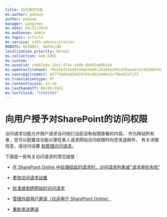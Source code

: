 ```yaml
---
title: 访问请求功能
ms.author: pebaum
author: pebaum
manager: pamgreen
ms.date: 04/21/2020
ms.audience: Admin
ms.topic: article
ms.service: o365-administration
ROBOTS: NOINDEX, NOFOLLOW
localization_priority: Normal
ms.collection: Adm_O365
ms.custom: ''
ms.assetid: cebb7a4a-33e1-474e-a5d0-dbd02a80b1e9
ms.openlocfilehash: 79b2eb434a4d346843b86c2b284e5961439aea412e3828847b28927a08f17a70
ms.sourcegitcommit: b5f7da89a650d2915dc652449623c78be6247175
ms.translationtype: MT
ms.contentlocale: zh-CN
ms.lasthandoff: 08/05/2021
ms.locfileid: "53941943"
---
```

# <a name="give-users-access-to-sharepoint-site"></a>向用户授予对SharePoint的访问权限

访问请求功能允许用户请求访问他们当前没有权限查看的内容。 作为网站所有者，您可以配置该功能以便在某人请求网站访问权限时向您发送邮件。 有关详细信息，请访问设置 [和管理访问请求](https://support.office.com/article/set-up-and-manage-access-requests-94b26e0b-2822-49d4-929a-8455698654b3)。

下面是一些有关访问请求的常见链接：

- [在 SharePoint Online 中处理挂起的请求时，访问请求列表或"请求审批失败"](https://docs.microsoft.com/sharepoint/support/sharing-and-permissions/request-approval-failed)

- [更改访问请求设置](https://support.office.com/article/set-up-and-manage-access-requests-94b26e0b-2822-49d4-929a-8455698654b3#bk_enableallow)

- [批准或拒绝网站的访问请求](https://support.office.com/article/set-up-and-manage-access-requests-94b26e0b-2822-49d4-929a-8455698654b3#__toc374462558)

- [管理外部用户邀请（仅适用于 SharePoint Online）](https://support.office.com/article/set-up-and-manage-access-requests-94b26e0b-2822-49d4-929a-8455698654b3#__toc334189260)

- [重新发送邀请](https://support.office.com/article/set-up-and-manage-access-requests-94b26e0b-2822-49d4-929a-8455698654b3#__toc374462560)



